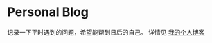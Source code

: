# Personal Blog
<!-- 

<font size=3><div align='center' >  \[[我的个人博客](https://CYandYUE.github.io)\]</div></font> -->

记录一下平时遇到的问题，希望能帮到日后的自己。
详情见 [我的个人博客](https://CYandYUE.github.io)
